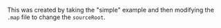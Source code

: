 This was created by taking the "simple" example and then modifying the
`.map` file to change the `sourceRoot`.
